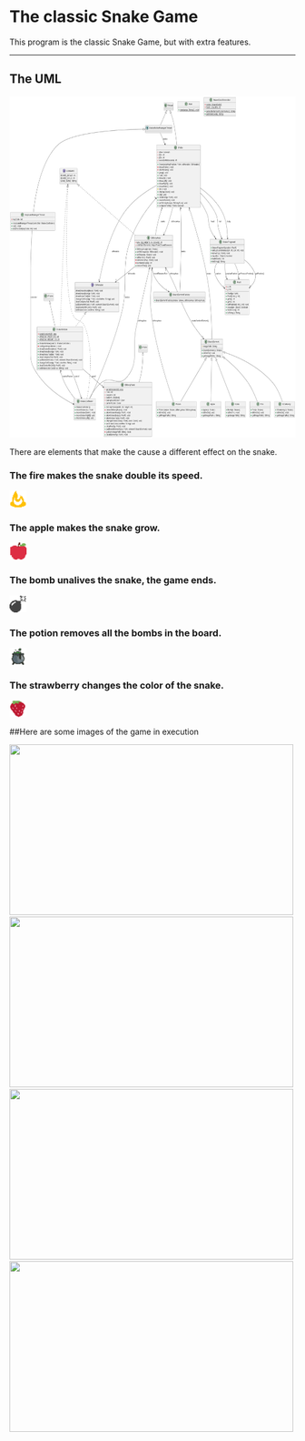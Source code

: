 
# The classic Snake Game

This program is the classic Snake Game, but with extra features.

---


<p align="center">
  
  ## The UML
  
  <img src="/uml/snakeUml.png" width="900" height="600">
<p>  

There are elements that make the cause a different effect on the snake.


<p align="center">
  
  ### The fire makes the snake double its speed.
  
  <img src="/resources/fire.png" width="30" height="30">
<p> 

<p align="center">
  
  ### The apple makes the snake grow.
  
  <img src="/resources/apple.png" width="30" height="30">
<p> 

<p align="center">
  
  ### The bomb unalives the snake, the game ends.
  
  <img src="/resources/bomb.png" width="30" height="30">
<p> 
<p align="center">
  
  ### The potion removes all the bombs in the board.
  
  <img src="/resources/potion.png" width="30" height="30">
<p> 

<p align="center">
  
  ### The strawberry changes the color of the snake.
  
  <img src="/resources/strawberry.png" width="30" height="30">
<p> 

<p align="center">
  
  ##Here are some images of the game in execution
  
  <img src="/resources/1.png" width="500" height="300">
  <img src="/resources/2.png" width="500" height="300">
  <img src="/resources/3.png" width="500" height="300">
  <img src="/resources/4.png" width="500" height="300">
<p> 

